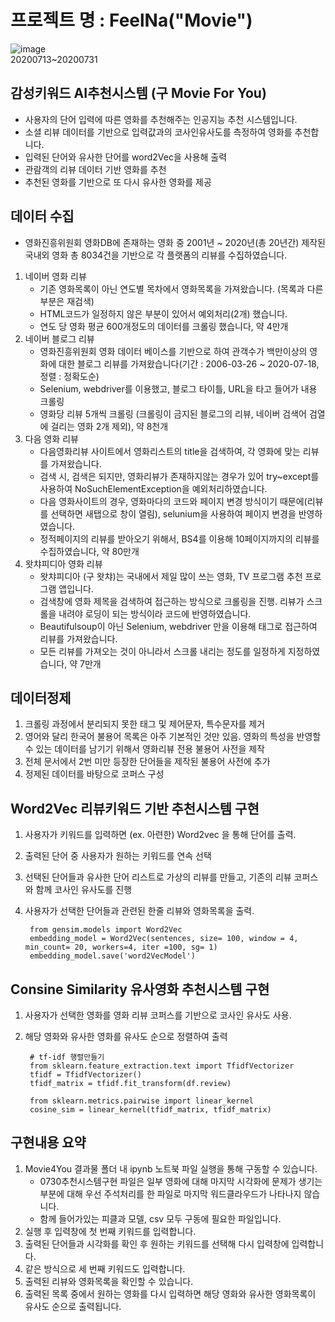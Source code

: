 # 프로젝트 명 : FeelNa("Movie")
 ![image](https://user-images.githubusercontent.com/63627273/88992370-3337dc80-d31e-11ea-8c13-a325c3e6fa10.png)  
 20200713~20200731

## 감성키워드 AI추천시스템 (구 Movie For You)
- 사용자의 단어 입력에 따른 영화를 추천해주는 인공지능 추천 시스템입니다.
- 소셜 리뷰 데이터를 기반으로 입력값과의 코사인유사도를 측정하여 영화를 추천합니다.
- 입력된 단어와 유사한 단어를 word2Vec을 사용해 출력
- 관람객의 리뷰 데이터 기반 영화를 추천
- 추천된 영화를 기반으로 또 다시 유사한 영화를 제공  

## 데이터 수집
-  영화진흥위원회 영화DB에 존재하는 영화 중 2001년 ~ 2020년(총 20년간) 제작된 국내외 영화 총 8034건을 기반으로 각 플랫폼의 리뷰를 수집하였습니다.
1. 네이버 영화 리뷰
   * 기존 영화목록이 아닌 연도별 목차에서 영화목록을 가져왔습니다. (목록과 다른 부분은 재검색)
   * HTML코드가 일정하지 않은 부분이 있어서 예외처리(2개) 했습니다.
   * 연도 당 영화 평균 600개정도의 데이터를 크롤링 했습니다, 약 4만개
2. 네이버 블로그 리뷰
   * 영화진흥위원회 영화 데이터 베이스를 기반으로 하여 관객수가 백만이상의 영화에 대한 블로그 리뷰를 가져왔습니다(기간 : 2006-03-26 ~ 2020-07-18, 정렬 : 정확도순)
   * Selenium, webdriver를 이용했고, 블로그 타이틀, URL을 타고 들어가 내용 크롤링
   * 영화당 리뷰 5개씩 크롤링 (크롤링이 금지된 블로그의 리뷰, 네이버 검색어 검열에 걸리는 영화 2개 제외), 약 8천개
3. 다음 영화 리뷰
   * 다음영화리뷰 사이트에서 영화리스트의 title을 검색하여, 각 영화에 맞는 리뷰를 가져왔습니다.  
   * 검색 시, 검색은 되지만, 영화리뷰가 존재하지않는 경우가 있어 try~except를 사용하여  NoSuchElementException을 예외처리하였습니다.     
   * 다음 영화사이트의 경우, 영화마다의 코드와 페이지 변경 방식이기 때문에(리뷰를 선택하면 새탭으로 창이 열림), selunium을 사용하여 페이지 변경을 반영하였습니다.     
   * 정적페이지의 리뷰를 받아오기 위해서, BS4를 이용해 10페이지까지의 리뷰를 수집하였습니다, 약 80만개
4. 왓챠피디아 영화 리뷰
   * 왓챠피디아 (구 왓챠)는 국내에서 제일 많이 쓰는 영화, TV 프로그램 추천 프로그램 앱입니다.  
   * 검색창에 영화 제목을 검색하여 접근하는 방식으로 크롤링을 진행. 리뷰가 스크롤을 내려야 로딩이 되는 방식이라 코드에 반영하였습니다. 
   * Beautifulsoup이 아닌 Selenium, webdriver 만을 이용해 태그로 접근하여 리뷰를 가져왔습니다. 
   * 모든 리뷰를 가져오는 것이 아니라서 스크롤 내리는 정도를 일정하게 지정하였습니다, 약 7만개
   
## 데이터정제
1. 크롤링 과정에서 분리되지 못한 태그 및 제어문자, 특수문자를 제거
2. 영어와 달리 한국어 불용어 목록은 아주 기본적인 것만 있음. 영화의 특성을 반영할 수 있는 데이터를 남기기 위해서 영화리뷰 전용 불용어 사전을 제작
3. 전체 문서에서 2번 미만 등장한 단어들을 제작된 불용어 사전에 추가
4. 정제된 데이터를 바탕으로 코퍼스 구성
    
## Word2Vec 리뷰키워드 기반 추천시스템 구현
1. 사용자가 키워드를 입력하면 (ex. 아련한) Word2vec 을 통해 단어를 출력. 
2. 출력된 단어 중 사용자가 원하는 키워드를 연속 선택
3. 선택된 단어들과 유사한 단어 리스트로 가상의 리뷰를 만들고, 기존의 리뷰 코퍼스와 함께 코사인 유사도를 진행
4. 사용자가 선택한 단어들과 관련된 한줄 리뷰와 영화목록을 출력.  

        from gensim.models import Word2Vec
        embedding_model = Word2Vec(sentences, size= 100, window = 4, min_count= 20, workers=4, iter =100, sg= 1)
        embedding_model.save('word2VecModel')

## Consine Similarity 유사영화 추천시스템 구현
1. 사용자가 선택한 영화를 영화 리뷰 코퍼스를 기반으로 코사인 유사도 사용.
2. 해당 영화와 유사한 영화를 유사도 순으로 정렬하여 출력

        # tf-idf 행렬만들기
        from sklearn.feature_extraction.text import TfidfVectorizer
        tfidf = TfidfVectorizer()
        tfidf_matrix = tfidf.fit_transform(df.review) 
        
        from sklearn.metrics.pairwise import linear_kernel
        cosine_sim = linear_kernel(tfidf_matrix, tfidf_matrix)

## 구현내용 요약
1. Movie4You 결과물 폴더 내 ipynb 노트북 파일 실행을 통해 구동할 수 있습니다. 
   * 0730추천시스템구현 파일은 일부 영화에 대해 마지막 시각화에 문제가 생기는 부분에 대해 우선 주석처리를 한 파일로 마지막 워드클라우드가 나타나지 않습니다. 
   * 함께 들어가있는 피클과 모델, csv 모두 구동에 필요한 파일입니다. 
2. 실행 후 입력창에 첫 번째 키워드를 입력합니다. 
3. 출력된 단어들과 시각화를 확인 후 원하는 키워드를 선택해 다시 입력창에 입력합니다. 
4. 같은 방식으로 세 번째 키워드도 입력합니다. 
5. 출력된 리뷰와 영화목록을 확인할 수 있습니다. 
6. 출력된 목록 중에서 원하는 영화를 다시 입력하면 해당 영화와 유사한 영화목록이 유사도 순으로 출력됩니다. 
